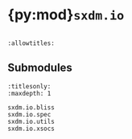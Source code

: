 # {py:mod}`sxdm.io`

```{py:module} sxdm.io
```

```{autodoc2-docstring} sxdm.io
:allowtitles:
```

## Submodules

```{toctree}
:titlesonly:
:maxdepth: 1

sxdm.io.bliss
sxdm.io.spec
sxdm.io.utils
sxdm.io.xsocs
```
